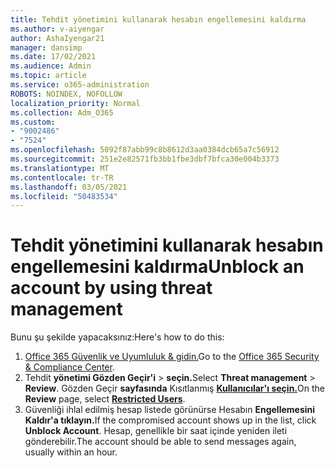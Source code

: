 ```yaml
---
title: Tehdit yönetimini kullanarak hesabın engellemesini kaldırma
ms.author: v-aiyengar
author: AshaIyengar21
manager: dansimp
ms.date: 17/02/2021
ms.audience: Admin
ms.topic: article
ms.service: o365-administration
ROBOTS: NOINDEX, NOFOLLOW
localization_priority: Normal
ms.collection: Adm_O365
ms.custom:
- "9002486"
- "7524"
ms.openlocfilehash: 5092f87abb99c8b8612d3aa0384dcb65a7c56912
ms.sourcegitcommit: 251e2e82571fb3bb1fbe3dbf7bfca30e004b3373
ms.translationtype: MT
ms.contentlocale: tr-TR
ms.lasthandoff: 03/05/2021
ms.locfileid: "50483534"
---
```

# <a name="unblock-an-account-by-using-threat-management"></a><span data-ttu-id="92893-102">Tehdit yönetimini kullanarak hesabın engellemesini kaldırma</span><span class="sxs-lookup"><span data-stu-id="92893-102">Unblock an account by using threat management</span></span>

<span data-ttu-id="92893-103">Bunu şu şekilde yapacaksınız:</span><span class="sxs-lookup"><span data-stu-id="92893-103">Here's how to do this:</span></span> 

1. <span data-ttu-id="92893-104">[Office 365 Güvenlik ve Uyumluluk & gidin.](https://go.microsoft.com/fwlink/p/?linkid=2077143)</span><span class="sxs-lookup"><span data-stu-id="92893-104">Go to the [Office 365 Security & Compliance Center](https://go.microsoft.com/fwlink/p/?linkid=2077143).</span></span>
1. <span data-ttu-id="92893-105">Tehdit **yönetimi Gözden Geçir'i**  >  **seçin.**</span><span class="sxs-lookup"><span data-stu-id="92893-105">Select **Threat management** > **Review**.</span></span> <span data-ttu-id="92893-106">Gözden Geçir **sayfasında** Kısıtlanmış **[Kullanıcılar'ı seçin.](https://go.microsoft.com/fwlink/?linkid=2103514)**</span><span class="sxs-lookup"><span data-stu-id="92893-106">On the **Review** page, select **[Restricted Users](https://go.microsoft.com/fwlink/?linkid=2103514)**.</span></span>
1. <span data-ttu-id="92893-107">Güvenliği ihlal edilmiş hesap listede görünürse Hesabın **Engellemesini Kaldır'a tıklayın.**</span><span class="sxs-lookup"><span data-stu-id="92893-107">If the compromised account shows up in the list, click **Unblock Account**.</span></span> <span data-ttu-id="92893-108">Hesap, genellikle bir saat içinde yeniden ileti gönderebilir.</span><span class="sxs-lookup"><span data-stu-id="92893-108">The account should be able to send messages again, usually within an hour.</span></span>